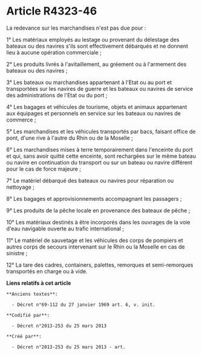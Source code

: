 # Article R4323-46

La redevance sur les marchandises n'est pas due pour :

1° Les matériaux employés au lestage ou provenant du délestage des bateaux ou des navires s'ils sont effectivement débarqués
et ne donnent lieu à aucune opération commerciale ;

2° Les produits livrés à l'avitaillement, au gréement ou à l'armement des bateaux ou des navires ;

3° Les bateaux ou marchandises appartenant à l'Etat ou au port et transportées sur les navires de guerre et les bateaux ou
navires de service des administrations de l'Etat ou du port ;

4° Les bagages et véhicules de tourisme, objets et animaux appartenant aux équipages et personnels en service sur les bateaux
ou navires de commerce ;

5° Les marchandises et les véhicules transportés par bacs, faisant office de pont, d'une rive à l'autre du Rhin ou de la
Moselle ;

6° Les marchandises mises à terre temporairement dans l'enceinte du port et qui, sans avoir quitté cette enceinte, sont
rechargées sur le même bateau ou navire en continuation du transport ou sur un bateau ou navire différent pour le cas de
force majeure ;

7° Le matériel débarqué des bateaux ou navires pour réparation ou nettoyage ;

8° Les bagages et approvisionnements accompagnant les passagers ;

9° Les produits de la pêche locale en provenance des bateaux de pêche ;

10° Les matériaux destinés à être incorporés dans les ouvrages de la voie d'eau navigable ouverte au trafic international ;

11° Le matériel de sauvetage et les véhicules des corps de pompiers et autres corps de secours intervenant sur le Rhin ou la
Moselle en cas de sinistre ;

12° La tare des cadres, containers, palettes, remorques et semi-remorques transportés en charge ou à vide.

**Liens relatifs à cet article**

	**Anciens textes**:

	  - Décret n°69-112 du 27 janvier 1969 art. 6, v. init.

	**Codifié par**:

	  - Décret n°2013-253 du 25 mars 2013

	**Créé par**:

	  - Décret n°2013-253 du 25 mars 2013 - art.
